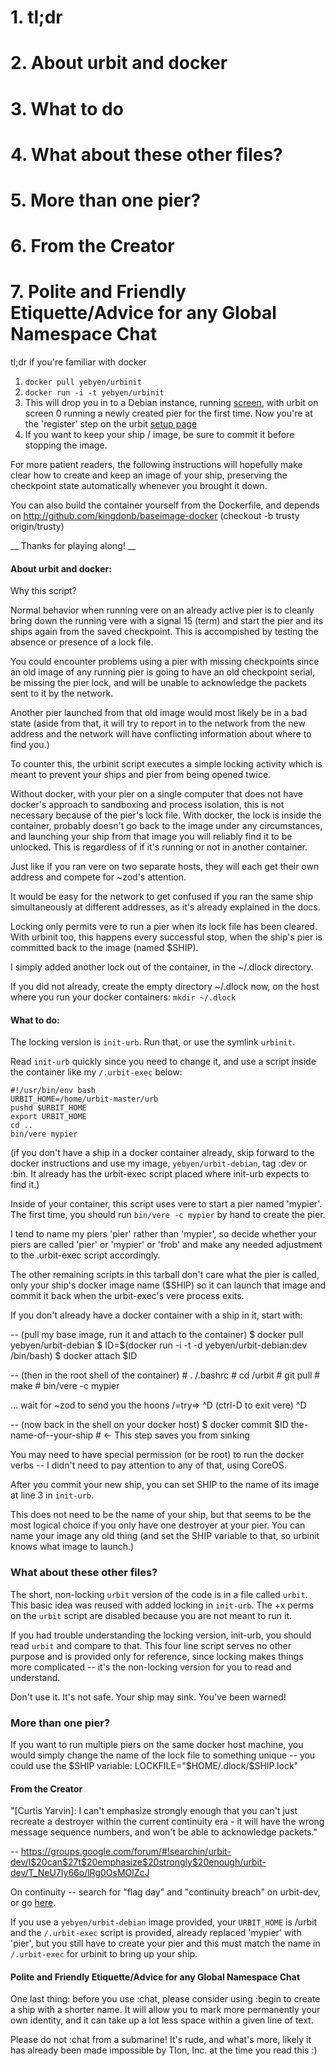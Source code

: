 # 1. tl;dr
# 2. About urbit and docker
# 3. What to do
# 4. What about these other files?
# 5. More than one pier?
# 6. From the Creator
# 7. Polite and Friendly Etiquette/Advice for any Global Namespace Chat

tl;dr if you're familiar with docker

1. `docker pull yebyen/urbinit`
2. `docker run -i -t yebyen/urbinit`
3. This will drop you in to a Debian instance, running [screen](https://www.debian-administration.org/articles/34), with urbit on screen 0 running a newly created pier for the first time. Now you're at the 'register' step on the urbit [setup page](http://urbit.org/setup/)
4. If you want to keep your ship / image, be sure to commit it before stopping the image.

For more patient readers, the following instructions will hopefully make clear
how to create and keep an image of your ship, preserving the checkpoint state
automatically whenever you brought it down.

You can also build the container yourself from the Dockerfile, and depends on
http://github.com/kingdonb/baseimage-docker (checkout -b trusty origin/trusty)

__ Thanks for playing along! __


#### About urbit and docker:

Why this script?

Normal behavior when running vere on an already active pier is to cleanly bring
down the running vere with a signal 15 (term) and start the pier and its ships
again from the saved checkpoint.  This is accompished by testing the absence or
presence of a lock file.

You could encounter problems using a pier with missing checkpoints since an old
image of any running pier is going to have an old checkpoint serial, be missing
the pier lock, and will be unable to acknowledge the packets sent to it by the
network.

Another pier launched from that old image would most likely be in a bad state
(aside from that, it will try to report in to the network from the new address
and the network will have conflicting information about where to find you.)


To counter this, the urbinit script executes a simple locking activity which is
meant to prevent your ships and pier from being opened twice.

Without docker, with your pier on a single computer that does not have docker's
approach to sandboxing and process isolation, this is not necessary because of
the pier's lock file.  With docker, the lock is inside the container, probably
doesn't go back to the image under any circumstances, and launching your ship
from that image you will reliably find it to be unlocked.  This is regardless
of if it's running or not in another container.

Just like if you ran vere on two separate hosts, they will each get their own
address and compete for ~zod's attention.

It would be easy for the network to get confused if you ran the same ship
simultaneously at different addresses, as it's already explained in the docs.

Locking only permits vere to run a pier when its lock file has been cleared.
With urbinit too, this happens every successful stop, when the ship's pier is
committed back to the image (named $SHIP).

I simply added another lock out of the container, in the ~/.dlock directory.

If you did not already, create the empty directory ~/.dlock now, on the host
where you run your docker containers: `mkdir ~/.dlock`


#### What to do:

The locking version is `init-urb`.  Run that, or use the symlink `urbinit`.

Read `init-urb` quickly since you need to change it, and use a script inside
the container like my `/.urbit-exec` below:

    #!/usr/bin/env bash
    URBIT_HOME=/home/urbit-master/urb
    pushd $URBIT_HOME
    export URBIT_HOME
    cd ..
    bin/vere mypier

(if you don't have a ship in a docker container already, skip forward to the
docker instructions and use my image, `yebyen/urbit-debian`, tag :dev or :bin.
It already has the urbit-exec script placed where init-urb expects to find it.)

Inside of your container, this script uses vere to start a pier named 'mypier'.
The first time, you should run `bin/vere -c mypier` by hand to create the pier.

I tend to name my piers 'pier' rather than 'mypier', so decide whether your
piers are called 'pier' or 'mypier' or 'frob' and make any needed adjustment to
the .urbit-exec script accordingly.

The other remaining scripts in this tarball don't care what the pier is called,
only your ship's docker image name ($SHIP) so it can launch that image and
commit it back when the urbit-exec's vere process exits.


If you don't already have a docker container with a ship in it, start with:

-- (pull my base image, run it and attach to the container)
    $ docker pull yebyen/urbit-debian
    $ ID=$(docker run -i -t -d yebyen/urbit-debian:dev /bin/bash)
    $ docker attach $ID

-- (then in the root shell of the container)
    # . /.bashrc
    # cd /urbit
    # git pull
    # make
    # bin/vere -c mypier

... wait for ~zod to send you the hoons
    /=try=> ^D (ctrl-D to exit vere)
    ^D

-- (now back in the shell on your docker host)
    $ docker commit $ID the-name-of--your-ship # <- This step saves you from sinking

You may need to have special permission (or be root) to run the docker verbs --
I didn't need to pay attention to any of that, using CoreOS.

After you commit your new ship, you can set SHIP to the name of its image at
line 3 in `init-urb`.

This does not need to be the name of your ship, but that seems to be the most
logical choice if you only have one destroyer at your pier.  You can name your
image any old thing (and set the SHIP variable to that, so urbinit knows what
image to launch.)


### What about these other files?

The short, non-locking `urbit` version of the code is in a file called `urbit`.
This basic idea was reused with added locking in `init-urb`.  The +x perms on
the `urbit` script are disabled because you are not meant to run it.

If you had trouble understanding the locking version, init-urb, you should read
`urbit` and compare to that.  This four line script serves no other purpose and
is provided only for reference, since locking makes things more complicated --
it's the non-locking version for you to read and understand.

Don't use it.  It's not safe.  Your ship may sink.  You've been warned!

### More than one pier?

If you want to run multiple piers on the same docker host machine, you would
simply change the name of the lock file to something unique -- you could use
the $SHIP variable: LOCKFILE="$HOME/.dlock/$SHIP.lock"


#### From the Creator

"[Curtis Yarvin]: I can't emphasize strongly enough that you can't just
recreate a destroyer within the current continuity era - it will have the wrong
message sequence numbers, and won't be able to acknowledge packets."

-- https://groups.google.com/forum/#!searchin/urbit-dev/I$20can$27t$20emphasize$20strongly$20enough/urbit-dev/T_NeU7Iy66o/lRg0OsMOlZcJ

On continuity -- search for "flag day" and "continuity breach" on urbit-dev, or go [here](http://urbit.org/community/articles/continuity/).

If you use a `yebyen/urbit-debian` image provided, your `URBIT_HOME` is /urbit and the `/.urbit-exec` script is provided, already replaced 'mypier' with 'pier', but you still have to create your pier and this must match the name in `/.urbit-exec` for urbinit to bring up your ship.


#### Polite and Friendly Etiquette/Advice for any Global Namespace Chat
One last thing: before you use :chat, please consider using :begin to create a
ship with a shorter name.  It will allow you to mark more permanently your own
identity, and it can take up a lot less space within a given line of text.

Please do not :chat from a submarine!  It's rude, and what's more, likely it
has already been made impossible by Tlon, Inc. at the time you read this :)
